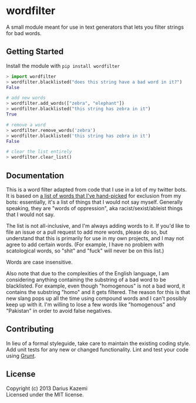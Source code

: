# wordfilter

A small module meant for use in text generators that lets you filter strings for bad words.

## Getting Started

Install the module with `pip install wordfilter`

````python
> import wordfilter
> wordfilter.blacklisted("does this string have a bad word in it?")
False

# add new words
> wordfilter.add_words(["zebra", "elephant"])
> wordfilter.blacklisted("this string has zebra in it")
True

# remove a word
> wordfilter.remove_words('zebra')
> wordfilter.blacklisted('this string has zebra in it')
False

# clear the list entirely
> wordfilter.clear_list()
````

## Documentation
This is a word filter adapted from code that I use in a lot of my twitter bots. It is based on [a list of words that I've hand-picked](https://github.com/dariusk/wordfilter/blob/master/lib/badwords.json) for exclusion from my bots: essentially, it's a list of things that I would not say myself. Generally speaking, they are "words of oppression", aka racist/sexist/ableist things that I would not say.

The list is not all-inclusive, and I'm always adding words to it. If you'd like to file an issue or a pull request to add more words, please do so, but understand that this is primarily for use in my own projects, and I may not agree to add certain words. (For example, I have no problem with scatological words, so "shit" and "fuck" will never be on this list.)

Words are case insensitive.

Also note that due to the complexities of the English language, I am considering anything containing the substring of a bad word to be blacklisted. For example, even though "homogenous" is not a bad word, it contains the substring "homo" and it gets filtered. The reason for this is that new slang pops up all the time using compound words and I can't possibly keep up with it. I'm willing to lose a few words like "homogenous" and "Pakistan" in order to avoid false negatives.

## Contributing
In lieu of a formal styleguide, take care to maintain the existing coding style. Add unit tests for any new or changed functionality. Lint and test your code using [Grunt](http://gruntjs.com/).

## License
Copyright (c) 2013 Darius Kazemi  
Licensed under the MIT license.
